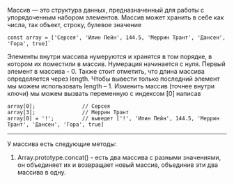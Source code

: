 Массив — это структура данных, предназначенный для работы с упорядоченным набором элементов. Массив может хранить в себе как числа, так объект, строку, булевое значение

```
const array = ['Серсея', 'Илин Пейн', 144.5, 'Меррин Трант', 'Дансен', 'Гора', true]`
```

Элементы внутри массива нумеруются и хранятся в том порядке, в котором их поместили в массив. Нумерация начинается с нуля. Первый элемент в массива - 0. Также стоит отметить, что длина массива определяется через length. Чтобы вывести только последний элемент мы можем использовать length – 1. Изменить массив (точнее внутри ключи) мы можем вызвать переменную с индексом [0] написав 

```
array[0];               // Серсея
array[3];               // Меррин Трант
array[0] = '!';	        // выведет ['!', 'Илин Пейн', 144.5, 'Меррин Трант', 'Дансен', 'Гора', true]
```

---

У массива есть следующие методы: 
1. Array.prototype.concat() - есть два массива с разными значениями, он объединяет их и возвращает новый массив, объединив эти два массива в одну. 
